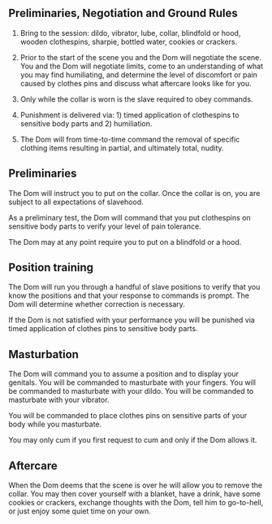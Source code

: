 


## Preliminaries, Negotiation and Ground Rules

1. Bring to the session: dildo, vibrator, lube, collar, blindfold or hood, wooden clothespins, sharpie, bottled water, cookies or crackers.

1. Prior to the start of the scene you and the Dom will negotiate the scene. You and the Dom will negotiate limits, come to an understanding of what you may find humiliating, and determine the level of discomfort or pain caused by clothes pins and discuss what aftercare looks like for you. 

1. Only while the collar is worn is the slave required to obey commands.

1. Punishment is delivered via: 1) timed application of clothespins to sensitive body parts and 2) humiliation.

1. The Dom will from time-to-time command the removal of specific clothing items resulting in partial, and ultimately total, nudity.

## Preliminaries

The Dom will instruct you to put on the collar. Once the collar is on, you are subject to all expectations of slavehood.

As a preliminary test, the Dom will command that you put clothespins on sensitive body parts to verify your level of pain tolerance.

The Dom may at any point require you to put on a blindfold or a hood.

## Position training

The Dom will run you through a handful of slave positions to verify that you know the positions and that your response to commands is prompt.
The Dom will determine whether correction is necessary.

If the Dom is not satisfied with your performance you will be punished via timed application of clothes pins to sensitive body parts.

## Masturbation

The Dom will command you to assume a position and to display your genitals. You will be commanded to masturbate with your fingers. You will be commanded to masturbate with your dildo. You will be commanded to masturbate with your vibrator.

You will be commanded to place clothes pins on sensitive parts of your body while you masturbate.

You may only cum if you first request to cum and only if the Dom allows it.

## Aftercare

When the Dom deems that the scene is over he will allow you to remove the collar. You may then cover yourself with a blanket, have a drink, have some cookies or crackers, exchange thoughts with the Dom, tell him to go-to-hell, or just enjoy some quiet time on your own.
